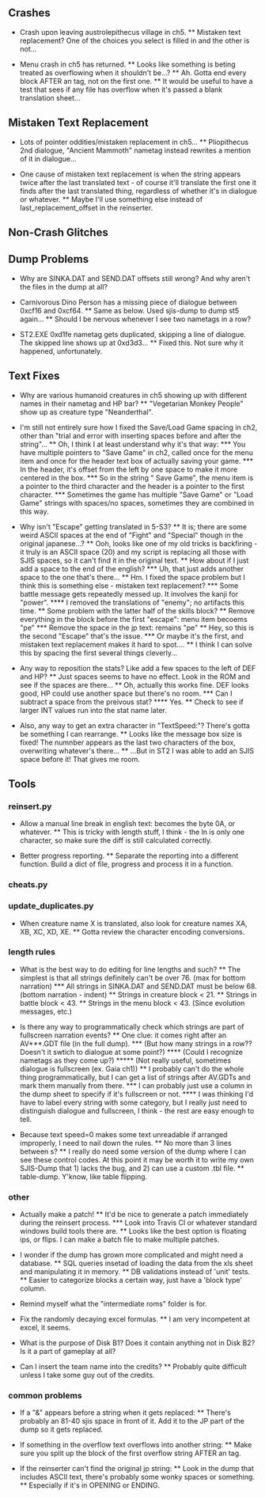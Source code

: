## Crashes
* Crash upon leaving austrolepithecus village in ch5.
** Mistaken text replacement? One of the choices you select is filled in and the other is not...

* Menu crash in ch5 has returned.
** Looks like something is beting treated as overflowing when it shouldn't be...?
** Ah. Gotta end every block AFTER an <END> tag, not on the first one.
** It would be useful to have a test that sees if any file has overflow when it's passed a blank translation sheet...

## Mistaken Text Replacement
* Lots of pointer oddities/mistaken replacement in ch5...
** Pliopithecus 2nd dialogue, "Ancient Mammoth" nametag instead rewrites a mention of it in dialogue...

* One cause of mistaken text replacement is when the string appears twice after the last translated text - of course it'll translate the first one it finds after the last translated thing, regardless of whether it's in dialogue or whatever.
** Maybe I'll use something else instead of last_replacement_offset in the reinserter.

## Non-Crash Glitches

## Dump Problems
* Why are SINKA.DAT and SEND.DAT offsets still wrong? And why aren't the files in the dump at all?

* Carnivorous Dino Person has a missing piece of dialogue between 0xcf16 and 0xcf64.
** Same as below. Used sjis-dump to dump st5 again...
** Should I be nervous whenever I see two nametags in a row?

* ST2.EXE 0xd1fe nametag gets duplicated, skipping a line of dialogue. The skipped line shows up at 0xd3d3...
** Fixed this. Not sure why it happened, unfortunately.

## Text Fixes
* Why are various humanoid creatures in ch5 showing up with different names in their nametag and HP bar?
** "Vegetarian Monkey People" show up as creature type "Neanderthal".

* I'm still not entirely sure how I fixed the Save/Load Game spacing in ch2, other than "trial and error with inserting spaces before and after the string"...
** Oh, I think I at least understand why it's that way:
*** You have multiple pointers to "Save Game" in ch2, called once for the menu item and once for the header text box of actually saving your game.
*** In the header, it's offset from the left by one space to make it more centered in the box.
*** So in the string "  Save Game", the menu item is a pointer to the third character and the header is a pointer to the first character.
*** Sometimes the game has multiple "Save Game" or "Load Game" strings with spaces/no spaces, sometimes they are combined in this way.

* Why isn't "Escape" getting translated in 5-S3?
** It is; there are some weird ASCII spaces at the end of "Fight" and "Special" though in the original japanese...?
** Ooh, looks like one of my old tricks is backfiring - it truly is an ASCII space (20) and my script is replacing all those with SJIS spaces, so it can't find it in the original text.
** How about if I just add a space to the end of the english?
*** Uh, that just adds another space to the one that's there...
** Hm. I fixed the space problem but I think this is something else - mistaken text replacement?
*** Some battle message gets repeatedly messed up. It involves the kanji for "power".
**** I removed the translations of "enemy"; no artifacts this time.
** Some problem with the latter half of the skills block?
** Remove everything in the block before the first "escape": menu item becoems "pe"
*** Remove the space in the jp text: remains "pe"
** Hey, so this is the second "Escape" that's the issue.
*** Or maybe it's the first, and mistaken text replacement makes it hard to spot....
** I think I can solve this by spacing the first several things cleverly...

* Any way to reposition the stats? Like add a few spaces to the left of DEF and HP?
** Just spaces seems to have no effect. Look in the ROM and see if the spaces are there...
** Oh, actually this works fine. DEF looks good, HP could use another space but there's no room.
*** Can I subtract a space from the preivous stat?
**** Yes.
** Check to see if larger INT values run into the stat name later.

* Also, any way to get an extra character in "TextSpeed:"? There's gotta be something I can rearrange.
** Looks like the message box size is fixed! The numnber appears as the last two characters of the box, overwriting whatever's there...
** ...But in ST2 I was able to add an SJIS space before it! That gives me room.

## Tools

### reinsert.py
* Allow a manual line break in english text: <LN> becomes the byte 0A, or whatever.
** This is tricky with length stuff, I think - the ln is only one character, so make sure the diff is still calculated correctly.

* Better progress reporting.
** Separate the reporting into a different function. Build a dict of file, progress and process it in a function.

### cheats.py

### update_duplicates.py
* When creature name X is translated, also look for creature names XA, XB, XC, XD, XE.
** Gotta review the character encoding conversions.

### length rules
* What is the best way to do editing for line lengths and such?
** The simplest is that all strings definitely can't be over 76. (max for bottom narration)
*** All strings in SINKA.DAT and SEND.DAT must be below 68. (bottom narration - indent)
** Strings in creature block < 21.
** Strings in battle block < 43.
** Strings in the menu block < 43. (Since evolution messages, etc.)

* Is there any way to programmatically check which strings are part of fullscreen narration events?
** One clue: it comes right after an AV***.GDT file (in the full dump).
*** (But how many strings in a row?? Doesn't it swtich to dialogue at some point?)
**** (Could I recognize nametags as they come up?)
***** (Not really useful, sometimes dialogue is fullscreen (ex. Gaia ch1))
** I probably can't do the whole thing programmatically, but I can get a list of strings after AV.GDTs and mark them manually from there.
*** I can probably just use a column in the dump sheet to specify if it's fullscreen or not.
**** I was thinking I'd have to label every string with some category, but I really just need to distinguish dialogue and fullscreen, I think - the rest are easy enough to tell.

* Because text speed=0 makes some text unreadable if arranged improperly, I need to nail down the rules.
** No more than 3 lines between <WAIT>s?
** I really do need some version of the dump where I can see these control codes. At this point it may be worth it to write my own SJIS-Dump that 1) lacks the bug, and 2) can use a custom .tbl file.
** table-dump. Y'know, like table flipping.

### other
* Actually make a patch!
** It'd be nice to generate a patch immediately during the reinsert process.
*** Look into Travis CI or whatever standard windows build tools there are.
** Looks like the best option is floating ips, or flips. I can make a batch file to make multiple patches.

* I wonder if the dump has grown more complicated and might need a database.
** SQL queries insetad of loading the data from the xls sheet and manipulating it in memory.
** DB validations instead of 'unit' tests.
** Easier to categorize blocks a certain way, just have a 'block type' column.

* Remind myself what the "intermediate roms" folder is for.

* Fix the randomly decaying excel formulas.
** I am very incompetent at excel, it seems.

* What is the purpose of Disk B1? Does it contain anything not in Disk B2? Is it a part of gameplay at all?

* Can I insert the team name into the credits? 
** Probably quite difficult unless I take some guy out of the credits.

### common problems
* If a "&" appears before a string when it gets replaced:
** There's probably an 81-40 sjis space in front of it. Add it to the JP part of the dump so it gets replaced.

* If something in the overflow text overflows into another string:
** Make sure you split up the block of the first overflow string AFTER an <END> tag.

* If the reinserter can't find the original jp string:
** Look in the dump that includes ASCII text, there's probably some wonky spaces or something.
** Especially if it's in OPENING or ENDING.